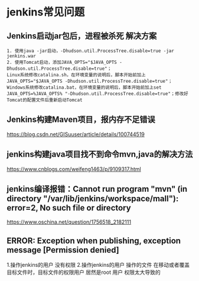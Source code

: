 # jenkins常见问题

## Jenkins启动jar包后，进程被杀死 解决方案
```
1. 使用java -jar启动，-Dhudson.util.ProcessTree.disable=true -jar jenkins.war
2. 使用Tomcat启动，添加JAVA_OPTS="$JAVA_OPTS -Dhudson.util.ProcessTree.disable=true"；
Linux系统修改catalina.sh，在环境变量的说明后，脚本开始前加上JAVA_OPTS="$JAVA_OPTS -Dhudson.util.ProcessTree.disable=true"；
Windows系统修改catalina.bat，在环境变量的说明后，脚本开始前加上set JAVA_OPTS=%JAVA_OPTS% "-Dhudson.util.ProcessTree.disable=true"；修改好Tomcat的配置文件后重新启动Tomcat
```

## Jenkins构建Maven项目，报内存不足错误

https://blog.csdn.net/GISuuser/article/details/100744519

## jenkins构建java项目找不到命令mvn,java的解决方法

https://www.cnblogs.com/weifeng1463/p/9109317.html

## jenkins编译报错：Cannot run program "mvn" (in directory "/var/lib/jenkins/workspace/mall"): error=2, No such file or directory

https://www.oschina.net/question/1756518_2182111

## ERROR: Exception when publishing, exception message [Permission denied]

1.操作jenkins的用户 没有权限
2.操作jenkins的用户 操作的文件 在移动或者覆盖 目标文件时，目标文件的权限用户 居然是root 用户 权限太大导致的

